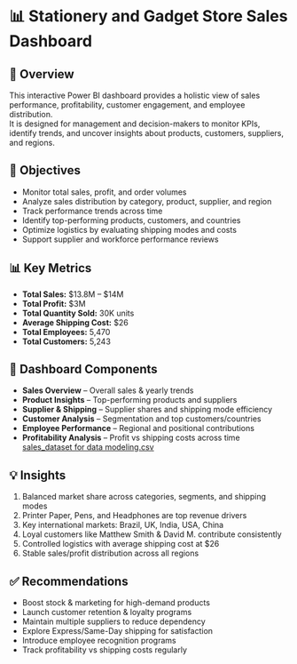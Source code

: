 # 📊 Stationery and Gadget Store Sales Dashboard

## 📝 Overview
This interactive Power BI dashboard provides a holistic view of sales performance, profitability, customer engagement, and employee distribution.  
It is designed for management and decision-makers to monitor KPIs, identify trends, and uncover insights about products, customers, suppliers, and regions.

## 🎯 Objectives
- Monitor total sales, profit, and order volumes
- Analyze sales distribution by category, product, supplier, and region
- Track performance trends across time
- Identify top-performing products, customers, and countries
- Optimize logistics by evaluating shipping modes and costs
- Support supplier and workforce performance reviews

## 📊 Key Metrics
- **Total Sales:** $13.8M – $14M  
- **Total Profit:** $3M  
- **Total Quantity Sold:** 30K units  
- **Average Shipping Cost:** $26  
- **Total Employees:** 5,470  
- **Total Customers:** 5,243  

## 📂 Dashboard Components
- **Sales Overview** – Overall sales & yearly trends  
- **Product Insights** – Top-performing products and suppliers  
- **Supplier & Shipping** – Supplier shares and shipping mode efficiency  
- **Customer Analysis** – Segmentation and top customers/countries  
- **Employee Performance** – Regional and positional contributions  
- **Profitability Analysis** – Profit vs shipping costs across time  
[sales_dataset for data modeling.csv](https://github.com/user-attachments/files/22235659/sales_dataset.for.data.modeling.csv)

## 💡 Insights
1. Balanced market share across categories, segments, and shipping modes  
2. Printer Paper, Pens, and Headphones are top revenue drivers  
3. Key international markets: Brazil, UK, India, USA, China  
4. Loyal customers like Matthew Smith & David M. contribute consistently  
5. Controlled logistics with average shipping cost at $26  
6. Stable sales/profit distribution across all regions  

## ✅ Recommendations
- Boost stock & marketing for high-demand products  
- Launch customer retention & loyalty programs  
- Maintain multiple suppliers to reduce dependency  
- Explore Express/Same-Day shipping for satisfaction  
- Introduce employee recognition programs  
- Track profitability vs shipping costs regularly
